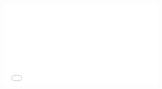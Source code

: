 <iframe height="265" style="width: 100%;" scrolling="no" title="Understand BS4 Collapse" src="//codepen.io/sidhlee/embed/BEMGrE/?height=265&theme-id=0&default-tab=html,result" frameborder="no" allowtransparency="true" allowfullscreen="true">
  See the Pen <a href='https://codepen.io/sidhlee/pen/BEMGrE/'>Understand BS4 Collapse</a> by sidhlee
  (<a href='https://codepen.io/sidhlee'>@sidhlee</a>) on <a href='https://codepen.io'>CodePen</a>.
</iframe>